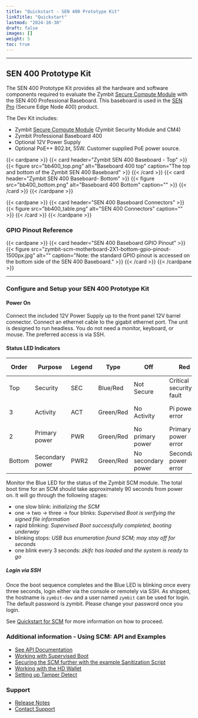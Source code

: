 ```yaml
---
title: "Quickstart - SEN 400 Prototype Kit"
linkTitle: "Quickstart"
lastmod: "2024-10-30"
draft: false
images: []
weight: 5
toc: true
---
```


-----
## **SEN 400 Prototype Kit**

The SEN 400 Prototype Kit provides all the hardware and software components required to evaluate the Zymbit [Secure Compute Module](../../scm/quickstart) with the SEN 400 Professional Baseboard. This baseboard is used in the [SEN Pro](https://www.zymbit.com/secure-edge-node-pro/) (Secure Edge Node 400) product.

The Dev Kit includes:

 * Zymbit [Secure Compute Module](../../scm/quickstart) (Zymbit Security Module and CM4)
 * Zymbit Professional Baseboard 400
 * Optional 12V Power Supply
 * Optional PoE++ 802.bt, 55W. Customer supplied PoE power source.

{{< cardpane >}}
{{< card header="Zymbit SEN 400 Baseboard - Top" >}}
{{< figure
    src="bb400_top.png"
    alt="Baseboard 400 top"
    caption="The top and bottom of the Zymbit SEN 400 Baseboard"
    >}}
{{< /card >}}
{{< card header="Zymbit SEN 400 Baseboard- Bottom" >}}
{{< figure
    src="bb400_bottom.png"
    alt="Baseboard 400 Bottom"
    caption=""
    >}}
{{< /card >}}
{{< /cardpane >}}


{{< cardpane >}}
{{< card header="SEN 400 Baseboard Connectors" >}}
{{< figure
    src="bb400_table.png"
    alt="SEN 400 Connectors"
    caption=""
    >}}
{{< /card >}}
{{< /cardpane >}}

### GPIO Pinout Reference

{{< cardpane >}}
{{< card header="SEN 400 Baseboard GPIO Pinout" >}}
{{< figure
    src="zymbit-scm-motherboard-2X1-bottom-gpio-pinout-1500px.jpg"
    alt=""
    caption="Note: the standard GPIO pinout is accessed on the bottom side of the SEN 400 Baseboard."
    >}}
{{< /card >}}
{{< /cardpane >}}

-----

### **Configure and Setup your SEN 400 Prototype Kit**

#### Power On
Connect the included 12V Power Supply up to the front panel 12V barrel connector. Connect an ethernet cable to the gigabit ethernet port. The unit is designed to run headless. You do not need a monitor, keyboard, or mouse. The preferred access is via SSH.

#### Status LED Indicators

| Order | Purpose | Legend | Type | Off | Red | Yellow or purple | Green or Blue |
| ----- | ------- | ------ | ---- | --- | --- | ---------------- | ------------- |
| Top | Security | SEC | Blue/Red | Not Secure | Critical security fault | Noncritical Security fault/incident | Blinking Zymbit Blue LED |
| 3 | Activity | ACT | Green/Red | No Activity | Pi power error | Pi Power error but still operational | eMMC or PCIE activity |
| 2 | Primary power | PWR | Green/Red | No primary power | Primary power error | Sleep/low power | Full primary power |
| Bottom | Secondary power | PWR2 | Green/Red | No secondary power | Secondary power error | Secondary power is limited	| Full secondary power | 

Monitor the Blue LED for the status of the Zymbit SCM module. The total boot time for an SCM should take approximately 90 seconds from power on. It will go through the following stages:

- one slow blink:    *initializing the SCM*
- one -> two -> three -> four blinks:   *Supervised Boot is verifying the signed file information*
- rapid blinking:   *Supervised Boot successfully completed, booting underway*
- blinking stops:   *USB bus enumeration found SCM; may stay off for seconds*
- one blink every 3 seconds:   *zkifc has loaded and the system is ready to go*

##### Login via SSH

Once the boot sequence completes and the Blue LED is blinking once every three seconds, login either via the console or remotely via SSH. As shipped, the hostname is `zymbit-dev` and a user named `zymbit` can be used for login. The default password is zymbit. Please change your password once you login.

See [Quickstart for SCM](../../scm/quickstart) for more information on how to proceed.

### Additional information - Using SCM: API and Examples

 * [See API Documentation](../../../api/)
 * [Working with Supervised Boot](../../../tutorials/supervised-boot/)
 * [Securing the SCM further with the example Sanitization Script](https://github.com/zymbit-applications/zk-scripts)
 * [Working with the HD Wallet](../../../tutorials/digital-wallet/)
 * [Setting up Tamper Detect](../../../tutorials/perimeter-detect/)

### Support

 * [Release Notes](../../../troubleshooting/scm/)
 * [Contact Support](mailto:support@zymbit.com)


